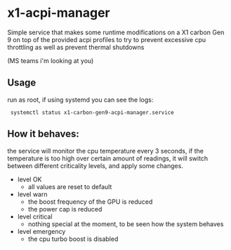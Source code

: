 # x1-acpi-manager

Simple service that makes some runtime modifications on a X1 carbon Gen 9 on top of the provided 
acpi profiles to try to prevent excessive cpu throttling as well as prevent thermal shutdowns

(MS teams i'm looking at you)

## Usage

run as root, if using systemd you can see the logs:

```
 systemctl status x1-carbon-gen9-acpi-manager.service 
```

## How it behaves:

the service will monitor the cpu temperature every 3 seconds, if the temperature is too high over certain 
amount of readings, it will switch between different criticality levels, and apply some changes.

* level OK 
  * all values are reset to default
* level warn
  * the boost frequency of the GPU is reduced
  * the power cap is reduced
* level critical
  * nothing special at the moment, to be seen how the system behaves
* level emergency
  * the cpu turbo boost is disabled